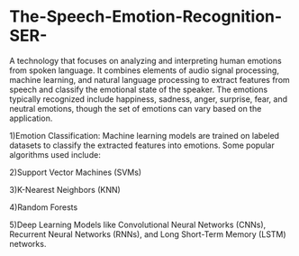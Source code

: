 # The-Speech-Emotion-Recognition-SER-
A technology that focuses on analyzing and interpreting human emotions from spoken language. It combines elements of audio signal processing, machine learning, and natural language processing to extract features from speech and classify the emotional state of the speaker. The emotions typically recognized include happiness, sadness, anger, surprise, fear, and neutral emotions, though the set of emotions can vary based on the application.


1)Emotion Classification: Machine learning models are trained on labeled datasets to classify the extracted features into emotions. Some popular algorithms used include:

2)Support Vector Machines (SVMs)

3)K-Nearest Neighbors (KNN)

4)Random Forests

5)Deep Learning Models like Convolutional Neural Networks (CNNs), Recurrent Neural Networks (RNNs), and Long Short-Term Memory (LSTM) networks.
